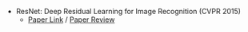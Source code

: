 - ResNet: Deep Residual Learning for Image Recognition (CVPR 2015)
  - [Paper Link](https://arxiv.org/abs/1512.03385) / [Paper Review](https://lying-sumac-e44.notion.site/ResNet-ae1329e2d55d4ba68fca48fd298a57e0)
